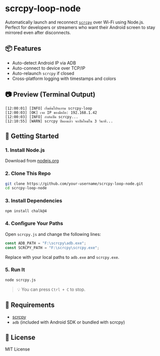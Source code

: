# scrcpy-loop-node

Automatically launch and reconnect [`scrcpy`](https://github.com/Genymobile/scrcpy) over Wi-Fi using Node.js.  
Perfect for developers or streamers who want their Android screen to stay mirrored even after disconnects.

## 📦 Features

- Auto-detect Android IP via ADB
- Auto-connect to device over TCP/IP
- Auto-relaunch `scrcpy` if closed
- Cross-platform logging with timestamps and colors

## 📷 Preview (Terminal Output)

```
[12:00:01] [INFO] เริ่มต้นโปรแกรม scrcpy-loop
[12:00:03] [OK] เจอ IP ของมือถือ: 192.168.1.42
[12:00:03] [INFO] กำลังเปิด scrcpy...
[12:10:55] [WARN] scrcpy ปิดลงแล้ว จะเปิดใหม่ใน 3 วินาที...
```

## 🚀 Getting Started

### 1. Install Node.js
Download from [nodejs.org](https://nodejs.org)

### 2. Clone This Repo

```bash
git clone https://github.com/your-username/scrcpy-loop-node.git
cd scrcpy-loop-node
```

### 3. Install Dependencies

```bash
npm install chalk@4
```

### 4. Configure Your Paths

Open `scrcpy.js` and change the following lines:

```js
const ADB_PATH = "F:\scrcpy\adb.exe";
const SCRCPY_PATH = "F:\scrcpy\scrcpy.exe";
```

Replace with your local paths to `adb.exe` and `scrcpy.exe`.

### 5. Run It

```bash
node scrcpy.js
```

> 💡 You can press `Ctrl + C` to stop.

## 🧰 Requirements

- [scrcpy](https://github.com/Genymobile/scrcpy)
- `adb` (included with Android SDK or bundled with scrcpy)

## 📄 License

MIT License